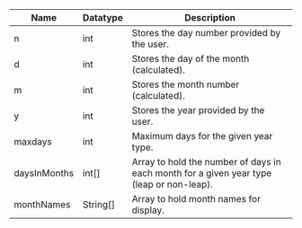 | Name         | Datatype | Description                                                                              |
|--------------|----------|------------------------------------------------------------------------------------------|
| n            | int      | Stores the day number provided by the user.                                              |
| d            | int      | Stores the day of the month (calculated).                                                |
| m            | int      | Stores the month number (calculated).                                                    |
| y            | int      | Stores the year provided by the user.                                                    |
| maxdays      | int      | Maximum days for the given year type.                                                    |
| daysInMonths | int[]    | Array to hold the number of days in each month for a given year type (leap or non-leap). |
| monthNames   | String[] | Array to hold month names for display.                                                   |
